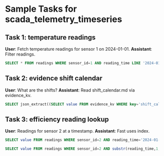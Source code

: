 # Sample Tasks for scada_telemetry_timeseries

## Task 1: temperature readings
**User**: Fetch temperature readings for sensor 1 on 2024-01-01.
**Assistant**: Filter readings.
```sql
SELECT * FROM readings WHERE sensor_id=1 AND reading_time LIKE '2024-01-01%';
```

## Task 2: evidence shift calendar
**User**: What are the shifts?
**Assistant**: Read shift_calendar.md via evidence_kv.
```sql
SELECT json_extract((SELECT value FROM evidence_kv WHERE key='shift_calendar'), '$');
```

## Task 3: efficiency reading lookup
**User**: Readings for sensor 2 at a timestamp.
**Assistant**: Fast uses index.
```sql fast
SELECT value FROM readings WHERE sensor_id=2 AND reading_time='2024-01-02T00:00:00';
```
```sql slow
SELECT value FROM readings WHERE sensor_id=2 AND substr(reading_time,1,19)='2024-01-02T00:00:00';
```
